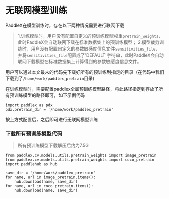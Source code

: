 # 无联网模型训练

PaddleX在模型训练时，存在以下两种情况需要进行联网下载
> 1.训练模型时，用户没有配置自定义的预训练模型权重`pretrain_weights`，此时PaddleX会自动联网下载在标准数据集上的预训练模型；
> 2.模型裁剪训练时，用户没有配置自定义的参数敏感度信息文件`sensitivities_file`，并将`sensitivities_file`配置成了'DEFAULT'字符串，此时PaddleX会自动联网下载模型在标准数据集上计算得到的参数敏感度信息文件。


用户可以通过本文最末的代码先下载好所有的预训练到指定的目录（在代码中我们下载到了`/home/work/paddlex_pretrain`目录)

在训练模型时，需要配置paddlex全局预训练模型路径，将此路径指定到存放了所有预训练模型的路径即可，如下示例代码
```
import paddlex as pdx
pdx.pretrain_dir = '/home/work/paddlex_pretrain'
```
按上方式配置后，之后即可进行无联网模型训练


### 下载所有预训练模型代码

> 所有预训练模型下载解压后约为7.5G
```
from paddlex.cv.models.utils.pretrain_weights import image_pretrain
from paddlex.cv.models.utils.pretrain_weights import coco_pretrain
import paddlehub as hub

save_dir = '/home/work/paddlex_pretrain'
for name, url in image_pretrain.items():
    hub.download(name, save_dir)
for name, url in coco_pretrain.items():
    hub.download(name, save_dir)
```
